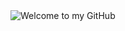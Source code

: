<picture>
 <source media="(prefers-color-scheme: dark)" srcset="https://github.com/classymagpie/classymagpie/blob/main/TailTip_Darkmode.png">
 <source media="(prefers-color-scheme: light)" srcset="https://github.com/classymagpie/classymagpie/blob/main/TailTip_Darkmode.png">
 <img alt="Welcome to my GitHub" src="YOUR-DEFAULT-IMAGE">
</picture>
<!--
**classymagpie/classymagpie** is a ✨ _special_ ✨ repository because its `README.md` (this file) appears on your GitHub profile.

Here are some ideas to get you started:

- 🔭 I’m currently working on ...
- 🌱 I’m currently learning ...
- 👯 I’m looking to collaborate on ...
- 🤔 I’m looking for help with ...
- 💬 Ask me about ...
- 📫 How to reach me: ...
- 😄 Pronouns: ...
- ⚡ Fun fact: ...
-->
